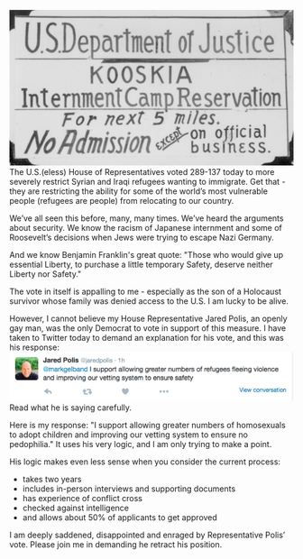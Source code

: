 ![Screen Shot 2015-11-19 at 2.49.26 PM.png](assets/b.png) 
The U.S.(eless) House of Representatives voted 289-137 today to more severely restrict Syrian and Iraqi refugees wanting to immigrate. Get that - they are restricting the ability for some of the world’s most vulnerable people (refugees are people) from relocating to our country.

We’ve all seen this before, many, many times. We’ve heard the arguments about security. We know the racism of Japanese internment and some of Roosevelt’s decisions when Jews were trying to escape Nazi Germany. 

And we know Benjamin Franklin's great quote: "Those who would give up essential Liberty, to purchase a little temporary Safety, deserve neither Liberty nor Safety."

The vote in itself is appalling to me - especially as the son of a Holocaust survivor whose family was denied access to the U.S. I am lucky to be alive.

However, I cannot believe my House Representative Jared Polis, an openly gay man, was the only Democrat to vote in support of this measure. I have taken to Twitter today to demand an explanation for his vote, and this was his response:
![Screen Shot 2015-11-19 at 2.26.44 PM.png](assets/c.png) 
Read what he is saying carefully.

Here is my response: "I support allowing greater numbers of homosexuals to adopt children and improving our vetting system to ensure no pedophilia." It uses his very logic, and I am only trying to make a point.

His logic makes even less sense when you consider the current process:

- takes two years 
- includes in-person interviews and supporting documents 
- has experience of conflict cross
- checked against intelligence 
- and allows about 50% of applicants to get approved

I am deeply saddened, disappointed and enraged by Representative Polis’ vote. Please join me in demanding he retract his position.

    